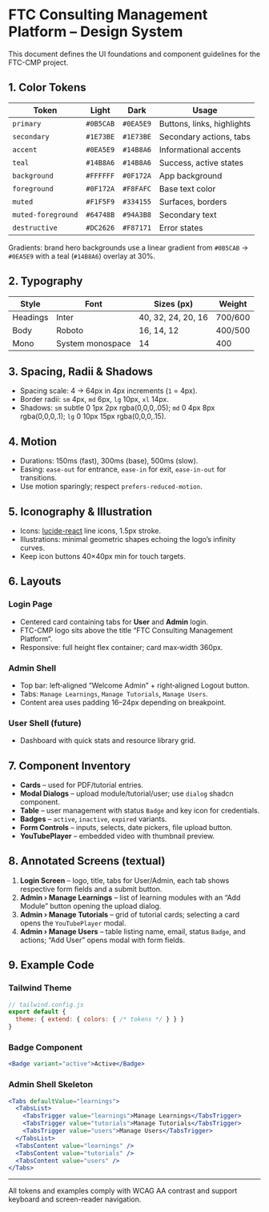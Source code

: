 # FTC Consulting Management Platform – Design System

This document defines the UI foundations and component guidelines for the FTC-CMP project.

## 1. Color Tokens

| Token | Light | Dark | Usage |
|-------|-------|------|-------|
| `primary` | `#0B5CAB` | `#0EA5E9` | Buttons, links, highlights |
| `secondary` | `#1E73BE` | `#1E73BE` | Secondary actions, tabs |
| `accent` | `#0EA5E9` | `#14B8A6` | Informational accents |
| `teal` | `#14B8A6` | `#14B8A6` | Success, active states |
| `background` | `#FFFFFF` | `#0F172A` | App background |
| `foreground` | `#0F172A` | `#F8FAFC` | Base text color |
| `muted` | `#F1F5F9` | `#334155` | Surfaces, borders |
| `muted-foreground` | `#64748B` | `#94A3B8` | Secondary text |
| `destructive` | `#DC2626` | `#F87171` | Error states |

Gradients: brand hero backgrounds use a linear gradient from `#0B5CAB` → `#0EA5E9` with a teal (`#14B8A6`) overlay at 30%.

## 2. Typography

| Style | Font | Sizes (px) | Weight |
|-------|------|-----------|--------|
| Headings | Inter | 40, 32, 24, 20, 16 | 700/600 |
| Body | Roboto | 16, 14, 12 | 400/500 |
| Mono | System monospace | 14 | 400 |

## 3. Spacing, Radii & Shadows

- Spacing scale: 4 → 64px in 4px increments (`1` = 4px).
- Border radii: `sm` 4px, `md` 6px, `lg` 10px, `xl` 14px.
- Shadows: `sm` subtle 0 1px 2px rgba(0,0,0,.05); `md` 0 4px 8px rgba(0,0,0,.1); `lg` 0 10px 15px rgba(0,0,0,.15).

## 4. Motion

- Durations: 150ms (fast), 300ms (base), 500ms (slow).
- Easing: `ease-out` for entrance, `ease-in` for exit, `ease-in-out` for transitions.
- Use motion sparingly; respect `prefers-reduced-motion`.

## 5. Iconography & Illustration

- Icons: [lucide-react](https://lucide.dev) line icons, 1.5px stroke.
- Illustrations: minimal geometric shapes echoing the logo’s infinity curves.
- Keep icon buttons 40×40px min for touch targets.

## 6. Layouts

### Login Page

- Centered card containing tabs for **User** and **Admin** login.
- FTC-CMP logo sits above the title “FTC Consulting Management Platform”.
- Responsive: full height flex container; card max‑width 360px.

### Admin Shell

- Top bar: left‑aligned “Welcome Admin” + right‑aligned Logout button.
- Tabs: `Manage Learnings`, `Manage Tutorials`, `Manage Users`.
- Content area uses padding 16–24px depending on breakpoint.

### User Shell (future)

- Dashboard with quick stats and resource library grid.

## 7. Component Inventory

- **Cards** – used for PDF/tutorial entries.
- **Modal Dialogs** – upload module/tutorial/user; use `dialog` shadcn component.
- **Table** – user management with status `Badge` and key icon for credentials.
- **Badges** – `active`, `inactive`, `expired` variants.
- **Form Controls** – inputs, selects, date pickers, file upload button.
- **YouTubePlayer** – embedded video with thumbnail preview.

## 8. Annotated Screens (textual)

1. **Login Screen** – logo, title, tabs for User/Admin, each tab shows respective form fields and a submit button.
2. **Admin › Manage Learnings** – list of learning modules with an “Add Module” button opening the upload dialog.
3. **Admin › Manage Tutorials** – grid of tutorial cards; selecting a card opens the `YouTubePlayer` modal.
4. **Admin › Manage Users** – table listing name, email, status `Badge`, and actions; “Add User” opens modal with form fields.

## 9. Example Code

### Tailwind Theme
```js
// tailwind.config.js
export default {
  theme: { extend: { colors: { /* tokens */ } } }
}
```

### Badge Component
```jsx
<Badge variant="active">Active</Badge>
```

### Admin Shell Skeleton
```jsx
<Tabs defaultValue="learnings">
  <TabsList>
    <TabsTrigger value="learnings">Manage Learnings</TabsTrigger>
    <TabsTrigger value="tutorials">Manage Tutorials</TabsTrigger>
    <TabsTrigger value="users">Manage Users</TabsTrigger>
  </TabsList>
  <TabsContent value="learnings" />
  <TabsContent value="tutorials" />
  <TabsContent value="users" />
</Tabs>
```

---
All tokens and examples comply with WCAG AA contrast and support keyboard and screen-reader navigation.
